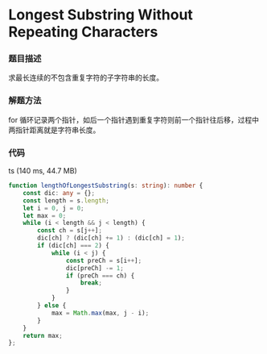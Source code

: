# Longest Substring Without Repeating Characters

### 题目描述

求最长连续的不包含重复字符的子字符串的长度。

### 解题方法

for 循环记录两个指针，如后一个指针遇到重复字符则前一个指针往后移，过程中两指针距离就是字符串长度。

### 代码

ts (140 ms, 44.7 MB)

```typescript
function lengthOfLongestSubstring(s: string): number {
    const dic: any = {};
    const length = s.length;
    let i = 0, j = 0;
    let max = 0;
    while (i < length && j < length) {
        const ch = s[j++];
        dic[ch] ? (dic[ch] += 1) : (dic[ch] = 1);
        if (dic[ch] === 2) {
            while (i < j) {
                const preCh = s[i++];
                dic[preCh] -= 1;
                if (preCh === ch) {
                    break;
                }
            }
        } else {
            max = Math.max(max, j - i);
        }
    }
    return max;
};
```
